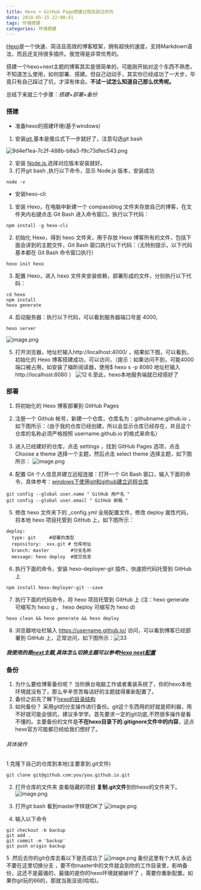 ```yaml
---
title: Hexo + GitHub Page搭建过程及踩过的坑
date: 2018-05-15 22:00:41
tags: 环境搭建
categories: 环境搭建
---
```

[Hexo](https://hexo.io)是一个快速、简洁且高效的博客框架，拥有超快的速度，支持Markdown语法，而且还支持很多插件。我觉得是非常优秀的。

搭建一个hexo+next主题的博客其实是很简单的，可能刚开始对这个东西不熟悉，不知道怎么使用，如何部署、搭建。但自己动动手，其实你已经成功了一大步，毕竟只有自己踩过了坑，才深有体会。**不试一试怎么知道自己那么优秀呢。**

总结下来就三个步骤：*搭建+部署+备份*

<!--more-->

### 搭建
- 准备hexo的搭建环境(基于windows)
1. 安装[git](https://git-scm.com/downloads),基本是傻瓜式下一步就好了，注意勾选git bash
 
![9d4ef1ea-7c2f-488b-b8a3-f9c73dfec543.png](https://upload-images.jianshu.io/upload_images/2568189-e616dfaf775f17e9.png?imageMogr2/auto-orient/strip%7CimageView2/2/w/1240)
  
2. 安装 [Node.js](https://nodejs.org/en/download/),选择对应版本安装就好。
3.  打开git bash  ,执行以下命令，显示 Node.js 版本，安装成功
```
node -v
```
- 安装hexo-cli
1. 安装 Hexo，在电脑中新建一个 compassblog 文件夹存放自己的博客，在文件夹内右键点击 Git Bash 进入命令窗口，执行以下代码：
```
npm install -g hexo-cli
```
2. 初始化 Hexo，得到 hexo 文件夹，用于存放 Hexo 博客所有的文件，包括下面会讲到的主题文件，Git Bash 窗口执行以下代码：（无特别提示，以下代码基本都在 Git Bash 命令窗口执行）
```
hexo init hexo
```
3. 配置 Hexo，进入 hexo 文件夹安装依赖，部署形成的文件，分别执行以下代码：
```
cd hexo
npm install
hexo generate
```
4. 启动服务器：执行以下代码，可以看到服务器端口号是 4000,
```
hexo server
```
![image.png](https://upload-images.jianshu.io/upload_images/2568189-17fddc82118151ec.png?imageMogr2/auto-orient/strip%7CimageView2/2/w/1240)

5. 打开浏览器，地址栏输入http://localhost:4000/ ，结果如下图，可以看到，初始化的 Hexo 博客搭建成功，可以访问，（提示：如果访问不到，可能4000端口被占用，如安装了福昕阅读器，使用$ hexo s -p 8080  地址栏输入http://localhost:8080 ）
![12](http://p5xem2laz.bkt.clouddn.com/2018/03/21/15.png)
6.至此，hexo本地服务端就已经搭好了
### 部署
1. 将初始化的 Hexo 博客部署到 GitHub Pages
2. 注册一个 Github 帐号，新建一个仓库，仓库名为：githubname.github.io ，如下图所示：（由于我的仓库已经创建，所以会显示仓库已经存在，并且这个仓库的名称必须严格按照 username.github.io 的格式来命名）
3. 进入已经建好的仓库，点击 settings ，找到 GitHub Pages 选项，点击 Choose a theme 选择一个主题，然后点击 select theme 选择主题，如下图所示：
![image.png](https://upload-images.jianshu.io/upload_images/2568189-57d10da268e04f12.png?imageMogr2/auto-orient/strip%7CimageView2/2/w/1240)

4.  配置 Git 个人信息并建立远程连接：打开一个 Git Bash 窗口，输入下面的命令，具体参考：[windows下使用git和github建立远程仓库](http://www.cnblogs.com/lhyz/p/4051297.html)
```
git config --global user.name " GitHub 用户名 "
git config --global user.email " GitHub 邮箱 "
```
5. 修改 hexo 文件夹下的 _config.yml 全局配置文件，修改 deploy 属性代码，将本地 hexo 项目托管到 GitHub 上，如下图所示：
```
deploy:
  type: git     #部署的类型
  repository:  xxx.git # 仓库地址
  branch: master        #分支名称
  message: hexo deploy  #提交信息
```
6. 执行下面的命令，安装 hexo-deployer-git 插件，快速把代码托管到 GitHub 上
```
npm install hexo-deployer-git --save
```
7. 执行下面的代码命令，将 hexo 项目托管到 GitHub 上  (注：hexo generate 可缩写为 hexo g ， hexo deploy 可缩写为 hexo d)
```
hexo clean && hexo generate && hexo deploy
```
8. 浏览器地址栏输入 https://username.github.io/ 访问，可以看到博客已经部署到 GitHub 上，正常访问，如下图所示：![33](http://p5xem2laz.bkt.clouddn.com/2018/03/21/25.png)

##### 我使用的是[next](https://github.com/theme-next/hexo-theme-next)主题,具体怎么切换主题可以参考[Hexo  next配置](http://www.cnblogs.com/compassblog/p/8629626.html)

### 备份
1.  为什么要给博客备份呢？ 
当你换台电脑工作或者重装系统了，你的hexo本地环境就没有了，那么辛辛苦苦每话好的主题就得重新配置了。
2.  备份之前先了解下[hexo的目录结构](https://www.jianshu.com/p/17d55d420d94)
3.  如何备份？
采用git的分支操作进行备份。git这个东西用的好就是把利器，用不好就可能会很坑，建议多学学。首先要求一定的git功底,不然很多操作是看不懂的。主要备份的文件是**不在hexo目录下的.gitignore文件中的内容**，这点hexo官方可能都已经给我们想好了。
###### 具体操作
1.克隆下自己的仓库到本地(主要拿到.git文件)
```
git clone git@github.com:you/you.github.io.git
```
2. 打开仓库的文件夹  查看隐藏的项目 **复制.git文件**到你hexo的文件夹下。
![image.png](https://upload-images.jianshu.io/upload_images/2568189-9f22a3b710634933.png?imageMogr2/auto-orient/strip%7CimageView2/2/w/1240)

3. 打开git bash 看到master字样就OK了
![image.png](https://upload-images.jianshu.io/upload_images/2568189-29867fd815e830b3.png?imageMogr2/auto-orient/strip%7CimageView2/2/w/1240)
4. 输入以下命令
```
git checkout -b backup
git add .
git commit -m 'backup'
git push origin backup
```
5 .然后去你的git仓库去看以下是否成功了
![image.png](https://upload-images.jianshu.io/upload_images/2568189-5d280a93521505ae.png?imageMogr2/auto-orient/strip%7CimageView2/2/w/1240)
备份这里有个大坑
永远不要在这里切换分支 ，要不你master中的文件就会到你的工作目录里，影响备份，这还不是最骚的，最骚的是你的hexo环境就被破坏了  ，需要你重新配置。如果你git玩的66的，那就当我没说(哈哈)。
